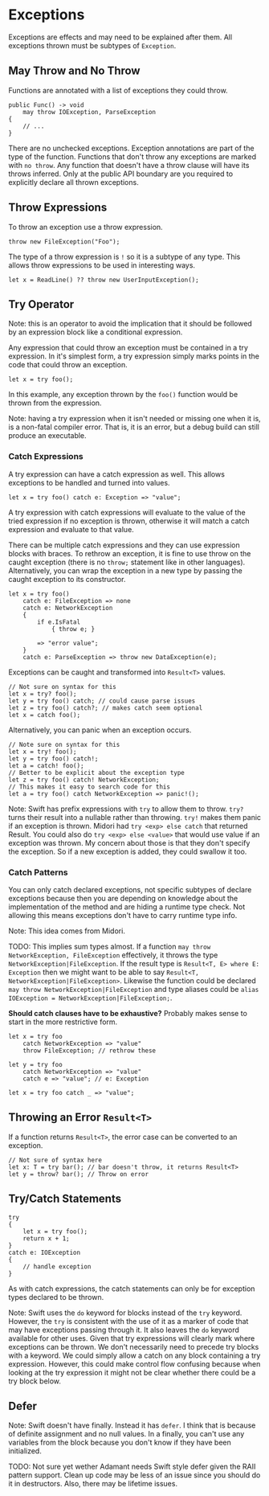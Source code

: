 # Exceptions

Exceptions are effects and may need to be explained after them.  All exceptions thrown must be subtypes of `Exception`.

## May Throw and No Throw

Functions are annotated with a list of exceptions they could throw.

	public Func() -> void
		may throw IOException, ParseException
	{
		// ...
	}

There are no unchecked exceptions.  Exception annotations are part of the type of the function.  Functions that don't throw any exceptions are marked with `no throw`.  Any function that doesn't have a throw clause will have its throws inferred.  Only at the public API boundary are you required to explicitly declare all thrown exceptions.

## Throw Expressions

To throw an exception use a throw expression.

	throw new FileException("Foo");

The type of a throw expression is `!` so it is a subtype of any type.  This allows throw expressions to be used in interesting ways.

	let x = ReadLine() ?? throw new UserInputException();

## Try Operator

Note: this is an operator to avoid the implication that it should be followed by an expression block like a conditional expression.

Any expression that could throw an exception must be contained in a try expression.  In it's simplest form, a try expression simply marks points in the code that could throw an exception.

	let x = try foo();

In this example, any exception thrown by the `foo()` function would be thrown from the expression.

Note: having a try expression when it isn't needed or missing one when it is, is a non-fatal compiler error.  That is, it is an error, but a debug build can still produce an executable.

### Catch Expressions

A try expression can have a catch expression as well. This allows exceptions to be handled and turned into values.

	let x = try foo() catch e: Exception => "value";

A try expression with catch expressions will evaluate to the value of the tried expression if no exception is thrown, otherwise it will match a catch expression and evaluate to that value.

There can be multiple catch expressions and they can use expression blocks with braces. To rethrow an exception, it is fine to use throw on the caught exception (there is no `throw;` statement like in other languages). Alternatively, you can wrap the exception in a new type by passing the caught exception to its constructor.

	let x = try foo()
		catch e: FileException => none
		catch e: NetworkException
		{
			if e.IsFatal
				{ throw e; }

			=> "error value";
		}
		catch e: ParseException => throw new DataException(e);

Exceptions can be caught and transformed into `Result<T>` values.

	// Not sure on syntax for this
	let x = try? foo();
	let y = try foo() catch; // could cause parse issues
	let z = try foo() catch?; // makes catch seem optional
	let x = catch foo();

Alternatively, you can panic when an exception occurs.

	// Note sure on syntax for this
	let x = try! foo();
	let y = try foo() catch!;
	let a = catch! foo();
	// Better to be explicit about the exception type
	let z = try foo() catch! NetworkException;
	// This makes it easy to search code for this
	let a = try foo() catch NetworkException => panic!();

Note: Swift has prefix expressions with `try` to allow them to throw. `try?` turns their result into a nullable rather than throwing. `try!` makes them panic if an exception is thrown. Midori had `try <exp> else catch` that returned Result<T>. You could also do `try <exp> else <value>` that would use value if an exception was thrown. My concern about those is that they don't specify the exception. So if a new exception is added, they could swallow it too.

### Catch Patterns

You can only catch declared exceptions, not specific subtypes of declare exceptions because then you are depending on knowledge about the implementation of the method and are hiding a runtime type check.  Not allowing this means exceptions don't have to carry runtime type info.

Note: This idea comes from Midori.

TODO: This implies sum types almost.  If a function `may throw NetworkException, FileException` effectively, it throws the type `NetworkException|FileException`. If the result type is `Result<T, E> where E: Exception` then we might want to be able to say `Result<T, NetworkException|FileException>`. Likewise the function could be declared `may throw NetworkException|FileException` and type aliases could be `alias IOException = NetworkException|FileException;`.

**Should catch clauses have to be exhaustive?** Probably makes sense to start in the more restrictive form.

	let x = try foo
		catch NetworkException => "value"
		throw FileException; // rethrow these

	let y = try foo
		catch NetworkException => "value"
		catch e => "value"; // e: Exception

	let x = try foo catch _ => "value";

## Throwing an Error `Result<T>`

If a function returns `Result<T>`, the error case can be converted to an exception.

	// Not sure of syntax here
	let x: T = try bar(); // bar doesn't throw, it returns Result<T>
	let y = throw? bar(); // Throw on error

## Try/Catch Statements

	try
	{
		let x = try foo();
		return x + 1;
	}
	catch e: IOException
	{
		// handle exception
	}

As with catch expressions, the catch statements can only be for exception types declared to be thrown.

Note: Swift uses the `do` keyword for blocks instead of the `try` keyword.  However, the `try` is consistent with the use of it as a marker of code that may have exceptions passing through it. It also leaves the `do` keyword available for other uses. Given that try expressions will clearly mark where exceptions can be thrown. We don't necessarily need to precede try blocks with a keyword. We could simply allow a catch on any block containing a try expression. However, this could make control flow confusing because when looking at the try expression it might not be clear whether there could be a try block below.

## Defer

Note: Swift doesn't have finally.  Instead it has `defer`.  I think that is because of definite assignment and no null values.  In a finally, you can't use any variables from the block because you don't know if they have been initialized.

TODO: Not sure yet wether Adamant needs Swift style defer given the RAII pattern support. Clean up code may be less of an issue since you should do it in destructors. Also, there may be lifetime issues.
